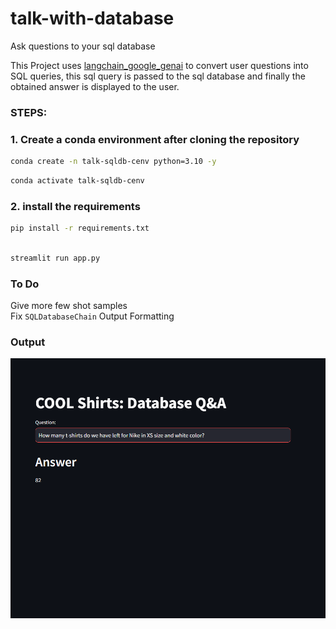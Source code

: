 # talk-with-database
Ask questions to your sql database

This Project uses <a href="https://python.langchain.com/docs/integrations/chat/google_generative_ai/" target="_blank">langchain_google_genai</a> to convert user questions into SQL queries, this sql query is passed to the sql database and finally the obtained answer is displayed to the user.

### STEPS:


### 1. Create a conda environment after cloning the repository

```bash
conda create -n talk-sqldb-cenv python=3.10 -y
```

```bash
conda activate talk-sqldb-cenv
```


### 2. install the requirements
```bash
pip install -r requirements.txt
```

```bash

streamlit run app.py
```

### To Do
Give more few shot samples  
Fix `SQLDatabaseChain` Output Formatting

### Output

![Output Image](assets/out1.png)
